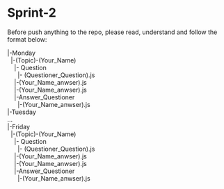 # Sprint-2

Before push anything to the repo, please read, understand and follow the format below:

|-Monday  
&nbsp;&nbsp;|-(Topic)-(Your_Name)  
&nbsp;&nbsp;&nbsp;&nbsp;|- Question  
&nbsp;&nbsp;&nbsp;&nbsp;&nbsp;&nbsp;|- (Questioner_Question).js  
&nbsp;&nbsp;&nbsp;&nbsp;|-(Your_Name_anwser).js  
&nbsp;&nbsp;&nbsp;&nbsp;|-(Your_Name_anwser).js  
&nbsp;&nbsp;&nbsp;&nbsp;|-Answer_Questioner  
&nbsp;&nbsp;&nbsp;&nbsp;&nbsp;&nbsp;|-(Your_Name_anwser).js  
|-Tuesday  
...  
|-Friday  
&nbsp;&nbsp;|-(Topic)-(Your_Name)  
&nbsp;&nbsp;&nbsp;&nbsp;|- Question  
&nbsp;&nbsp;&nbsp;&nbsp;&nbsp;&nbsp;|- (Questioner_Question).js  
&nbsp;&nbsp;&nbsp;&nbsp;|-(Your_Name_anwser).js  
&nbsp;&nbsp;&nbsp;&nbsp;|-(Your_Name_anwser).js  
&nbsp;&nbsp;&nbsp;&nbsp;|-Answer_Questioner  
&nbsp;&nbsp;&nbsp;&nbsp;&nbsp;&nbsp;|-(Your_Name_anwser).js  
